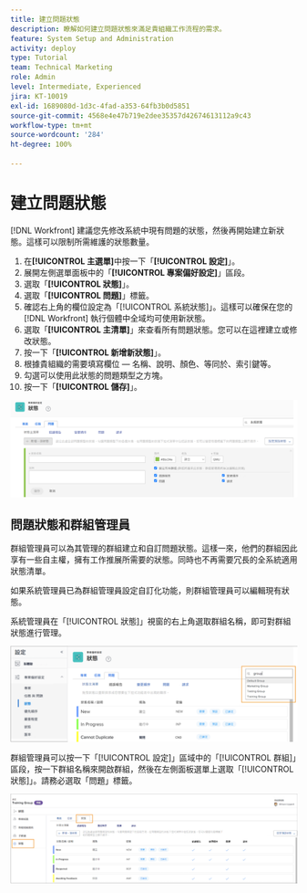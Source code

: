 ```yaml
---
title: 建立問題狀態
description: 瞭解如何建立問題狀態來滿足貴組織工作流程的需求。
feature: System Setup and Administration
activity: deploy
type: Tutorial
team: Technical Marketing
role: Admin
level: Intermediate, Experienced
jira: KT-10019
exl-id: 1689080d-1d3c-4fad-a353-64fb3b0d5851
source-git-commit: 4568e4e47b719e2dee35357d42674613112a9c43
workflow-type: tm+mt
source-wordcount: '284'
ht-degree: 100%

---
```


# 建立問題狀態

[!DNL Workfront] 建議您先修改系統中現有問題的狀態，然後再開始建立新狀態。這樣可以限制所需維護的狀態數量。

1. 在&#x200B;**[!UICONTROL 主選單]**&#x200B;中按一下「**[!UICONTROL 設定]**」。
1. 展開左側選單面板中的「**[!UICONTROL 專案偏好設定]**」區段。
1. 選取「**[!UICONTROL 狀態]**」。
1. 選取「**[!UICONTROL 問題]**」標籤。
1. 確認右上角的欄位設定為「[!UICONTROL 系統狀態]」。這樣可以確保在您的 [!DNL Workfront] 執行個體中全域均可使用新狀態。
1. 選取「**[!UICONTROL 主清單]**」來查看所有問題狀態。您可以在這裡建立或修改狀態。
1. 按一下「**[!UICONTROL 新增新狀態]**」。
1. 根據貴組織的需要填寫欄位 — 名稱、說明、顏色、等同於、索引鍵等。
1. 勾選可以使用此狀態的問題類型之方塊。
1. 按一下「**[!UICONTROL 儲存]**」。

![「[!UICONTROL 狀態]」頁面上的「新增狀態」視窗](assets/admin-fund-create-issue-status.png)

## 問題狀態和群組管理員

群組管理員可以為其管理的群組建立和自訂問題狀態。這樣一來，他們的群組因此享有一些自主權，擁有工作推展所需要的狀態。同時也不再需要冗長的全系統適用狀態清單。

如果系統管理員已為群組管理員設定自訂化功能，則群組管理員可以編輯現有狀態。

系統管理員在「[!UICONTROL 狀態]」視窗的右上角選取群組名稱，即可對群組狀態進行管理。

![「[!UICONTROL 狀態]」頁面上的群組清單選單](assets/admin-fund-change-group-master-list.png)

群組管理員可以按一下「[!UICONTROL 設定]」區域中的「[!UICONTROL 群組]」區段，按一下群組名稱來開啟群組，然後在左側面板選單上選取「[!UICONTROL 狀態]」。請務必選取「問題」標籤。

![[!UICONTROL 狀態]區段，位於[!UICONTROL 群組]頁面](assets/admin-fund-group-issue-statuses.png)

<!--
For detailed information on how managing statuses can be done by group administrators, see these articles:
Create and customize group statuses
Group administrators
-->

<!--
learn more URLs
Issue statuses
Create and customize system-wide statuses
-->
